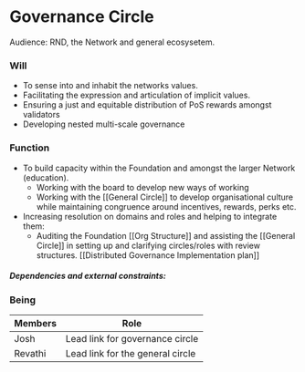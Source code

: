 # Governance Circle
Audience: RND, the Network and general ecosysetem.

### Will
- To sense into and inhabit the networks values.
- Facilitating the expression and articulation of implicit values.
- Ensuring a just and equitable distribution of PoS rewards amongst validators
- Developing nested multi-scale governance

### Function
- To build capacity within the Foundation and amongst the larger Network (education).
	- Working with the board to develop new ways of working 
	- Working with the [[General Circle]] to develop organisational culture while maintaining congruence around incentives, rewards, perks etc. 
- Increasing resolution on domains and roles and helping to integrate them:
	- Auditing the Foundation [[Org Structure]] and assisting the [[General Circle]] in setting up and clarifying circles/roles with review structures. [[Distributed Governance Implementation plan]]

##### Dependencies and external constraints:

### Being

| Members | Role |
|---|---|
| Josh | Lead link for governance circle |
| Revathi | Lead link for the general circle|





